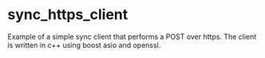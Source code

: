 # sync_https_client

Example of a simple sync client that performs a POST over https. The client is written in c++ using boost asio and openssl.
